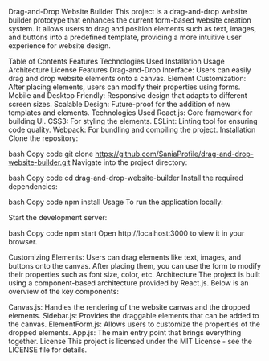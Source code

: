 Drag-and-Drop Website Builder
This project is a drag-and-drop website builder prototype that enhances the current form-based website creation system. It allows users to drag and position elements such as text, images, and buttons into a predefined template, providing a more intuitive user experience for website design.

Table of Contents
Features
Technologies Used
Installation
Usage
Architecture
License
Features
Drag-and-Drop Interface: Users can easily drag and drop website elements onto a canvas.
Element Customization: After placing elements, users can modify their properties using forms.
Mobile and Desktop Friendly: Responsive design that adapts to different screen sizes.
Scalable Design: Future-proof for the addition of new templates and elements.
Technologies Used
React.js: Core framework for building UI.
CSS3: For styling the elements.
ESLint: Linting tool for ensuring code quality.
Webpack: For bundling and compiling the project.
Installation
Clone the repository:

bash
Copy code
git clone https://github.com/SaniaProfile/drag-and-drop-website-builder.git
Navigate into the project directory:

bash
Copy code
cd drag-and-drop-website-builder
Install the required dependencies:

bash
Copy code
npm install
Usage
To run the application locally:

Start the development server:

bash
Copy code
npm start
Open http://localhost:3000 to view it in your browser.

Customizing Elements:
Users can drag elements like text, images, and buttons onto the canvas.
After placing them, you can use the form to modify their properties such as font size, color, etc.
Architecture
The project is built using a component-based architecture provided by React.js. Below is an overview of the key components:

Canvas.js: Handles the rendering of the website canvas and the dropped elements.
Sidebar.js: Provides the draggable elements that can be added to the canvas.
ElementForm.js: Allows users to customize the properties of the dropped elements.
App.js: The main entry point that brings everything together.
License
This project is licensed under the MIT License - see the LICENSE file for details.
